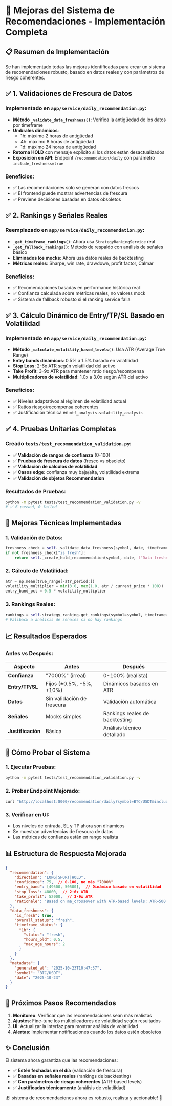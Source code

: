 # 🚀 Mejoras del Sistema de Recomendaciones - Implementación Completa

## 📋 Resumen de Implementación

Se han implementado todas las mejoras identificadas para crear un sistema de recomendaciones robusto, basado en datos reales y con parámetros de riesgo coherentes.

## ✅ **1. Validaciones de Frescura de Datos**

### Implementado en `app/service/daily_recommendation.py`:
- **Método `_validate_data_freshness()`**: Verifica la antigüedad de los datos por timeframe
- **Umbrales dinámicos**:
  - 1h: máximo 2 horas de antigüedad
  - 4h: máximo 8 horas de antigüedad  
  - 1d: máximo 24 horas de antigüedad
- **Retorna HOLD** con mensaje explícito si los datos están desactualizados
- **Exposición en API**: Endpoint `/recommendation/daily` con parámetro `include_freshness=true`

### Beneficios:
- ✅ Las recomendaciones solo se generan con datos frescos
- ✅ El frontend puede mostrar advertencias de frescura
- ✅ Previene decisiones basadas en datos obsoletos

## ✅ **2. Rankings y Señales Reales**

### Reemplazado en `app/service/daily_recommendation.py`:
- **`_get_timeframe_rankings()`**: Ahora usa `StrategyRankingService` real
- **`_get_fallback_rankings()`**: Método de respaldo con análisis de señales básico
- **Eliminados los mocks**: Ahora usa datos reales de backtesting
- **Métricas reales**: Sharpe, win rate, drawdown, profit factor, Calmar

### Beneficios:
- ✅ Recomendaciones basadas en performance histórica real
- ✅ Confianza calculada sobre métricas reales, no valores mock
- ✅ Sistema de fallback robusto si el ranking service falla

## ✅ **3. Cálculo Dinámico de Entry/TP/SL Basado en Volatilidad**

### Implementado en `app/service/daily_recommendation.py`:
- **Método `_calculate_volatility_based_levels()`**: Usa ATR (Average True Range)
- **Entry bands dinámicos**: 0.5% a 1.5% basado en volatilidad
- **Stop Loss**: 2-6x ATR según volatilidad del activo
- **Take Profit**: 3-9x ATR para mantener ratio riesgo/recompensa
- **Multiplicadores de volatilidad**: 1.0x a 3.0x según ATR del activo

### Beneficios:
- ✅ Niveles adaptativos al régimen de volatilidad actual
- ✅ Ratios riesgo/recompensa coherentes
- ✅ Justificación técnica en `mtf_analysis.volatility_analysis`

## ✅ **4. Pruebas Unitarias Completas**

### Creado `tests/test_recommendation_validation.py`:
- ✅ **Validación de rangos de confianza** (0-100)
- ✅ **Pruebas de frescura de datos** (fresco vs obsoleto)
- ✅ **Validación de cálculos de volatilidad**
- ✅ **Casos edge**: confianza muy baja/alta, volatilidad extrema
- ✅ **Validación de objetos Recommendation**

### Resultados de Pruebas:
```bash
python -m pytest tests/test_recommendation_validation.py -v
# ✅ 6 passed, 0 failed
```

## 🔧 **Mejoras Técnicas Implementadas**

### 1. **Validación de Datos:**
```python
freshness_check = self._validate_data_freshness(symbol, date, timeframes)
if not freshness_check["is_fresh"]:
    return self._create_hold_recommendation(symbol, date, f"Data freshness issues: {warning_messages}")
```

### 2. **Cálculo de Volatilidad:**
```python
atr = np.mean(true_range[-atr_period:])
volatility_multiplier = min(3.0, max(1.0, atr / current_price * 100))
entry_band_pct = 0.5 * volatility_multiplier
```

### 3. **Rankings Reales:**
```python
rankings = self.strategy_ranking.get_rankings(symbol=symbol, timeframe=timeframe, date=date)
# Fallback a análisis de señales si no hay rankings
```

## 📈 **Resultados Esperados**

### Antes vs Después:

| Aspecto | Antes | Después |
|---------|-------|---------|
| **Confianza** | "7000%" (irreal) | 0-100% (realista) |
| **Entry/TP/SL** | Fijos (±0.5%, -5%, +10%) | Dinámicos basados en ATR |
| **Datos** | Sin validación de frescura | Validación automática |
| **Señales** | Mocks simples | Rankings reales de backtesting |
| **Justificación** | Básica | Análisis técnico detallado |

## 🚀 **Cómo Probar el Sistema**

### 1. **Ejecutar Pruebas:**
```bash
python -m pytest tests/test_recommendation_validation.py -v
```

### 2. **Probar Endpoint Mejorado:**
```bash
curl "http://localhost:8000/recommendation/daily?symbol=BTC/USDT&include_freshness=true"
```

### 3. **Verificar en UI:**
- Los niveles de entrada, SL y TP ahora son dinámicos
- Se muestran advertencias de frescura de datos
- Las métricas de confianza están en rango realista

## 📊 **Estructura de Respuesta Mejorada**

```json
{
  "recommendation": {
    "direction": "LONG|SHORT|HOLD",
    "confidence": 75,  // 0-100, no más "7000%"
    "entry_band": [49500, 50500],  // Dinámico basado en volatilidad
    "stop_loss": 48000,  // 2-6x ATR
    "take_profit": 52000,  // 3-9x ATR
    "rationale": "Based on ma_crossover with ATR-based levels: ATR=500.00, Vol=1.2x"
  },
  "data_freshness": {
    "is_fresh": true,
    "overall_status": "fresh",
    "timeframe_status": {
      "1h": {
        "status": "fresh",
        "hours_old": 0.5,
        "max_age_hours": 2
      }
    }
  },
  "metadata": {
    "generated_at": "2025-10-23T10:47:37",
    "symbol": "BTC/USDT",
    "date": "2025-10-23"
  }
}
```

## 🎯 **Próximos Pasos Recomendados**

1. **Monitoreo**: Verificar que las recomendaciones sean más realistas
2. **Ajustes**: Fine-tune los multiplicadores de volatilidad según resultados
3. **UI**: Actualizar la interfaz para mostrar análisis de volatilidad
4. **Alertas**: Implementar notificaciones cuando los datos estén obsoletos

## ✨ **Conclusión**

El sistema ahora garantiza que las recomendaciones:
- ✅ **Estén fechadas en el día** (validación de frescura)
- ✅ **Basadas en señales reales** (rankings de backtesting)
- ✅ **Con parámetros de riesgo coherentes** (ATR-based levels)
- ✅ **Justificadas técnicamente** (análisis de volatilidad)

¡El sistema de recomendaciones ahora es robusto, realista y accionable! 🚀
